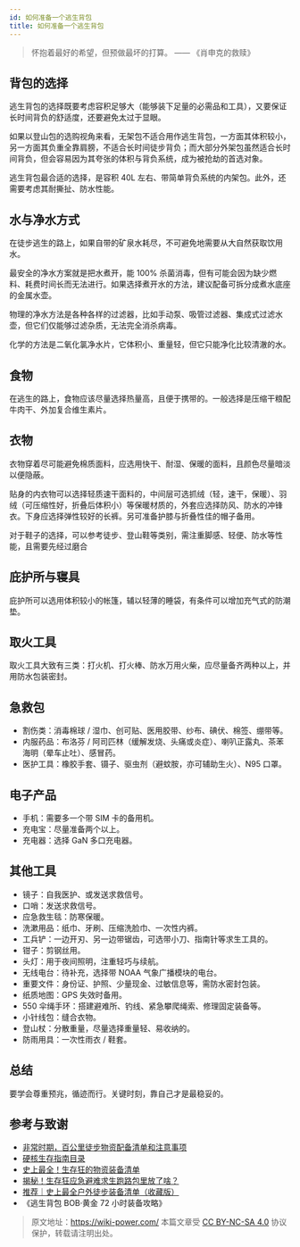 ```yaml
---
id: 如何准备一个逃生背包
title: 如何准备一个逃生背包
---
```


> 怀抱着最好的希望，但预做最坏的打算。
> —— 《肖申克的救赎》

## 背包的选择

逃生背包的选择既要考虑容积足够大（能够装下足量的必需品和工具），又要保证长时间背负的舒适度，还要避免太过于显眼。

如果以登山包的选购视角来看，无架包不适合用作逃生背包，一方面其体积较小，另一方面其负重全靠肩膀，不适合长时间徒步背负；而大部分外架包虽然适合长时间背负，但会容易因为其夸张的体积与背负系统，成为被抢劫的首选对象。

逃生背包最合适的选择，是容积 40L 左右、带简单背负系统的内架包。此外，还需要考虑其耐撕扯、防水性能。

## 水与净水方式

在徒步逃生的路上，如果自带的矿泉水耗尽，不可避免地需要从大自然获取饮用水。

最安全的净水方案就是把水煮开，能 100% 杀菌消毒，但有可能会因为缺少燃料、耗费时间长而无法进行。如果选择煮开水的方法，建议配备可拆分成煮水底座的金属水壶。

物理的净水方法是各种各样的过滤器，比如手动泵、吸管过滤器、集成式过滤水壶，但它们仅能够过滤杂质，无法完全消杀病毒。

化学的方法是二氧化氯净水片，它体积小、重量轻，但它只能净化比较清澈的水。

## 食物

在逃生的路上，食物应该尽量选择热量高，且便于携带的。一般选择是压缩干粮配牛肉干、外加复合维生素片。

## 衣物

衣物穿着尽可能避免棉质面料，应选用快干、耐湿、保暖的面料，且颜色尽量暗淡以便隐蔽。

贴身的内衣物可以选择轻质速干面料的，中间层可选抓绒（轻，速干，保暖）、羽绒（可压缩性好，折叠后体积小）等保暖材质的，外套应选择防风、防水的冲锋衣。下身应选择弹性较好的长裤。另可准备护膝与折叠性佳的帽子备用。

对于鞋子的选择，可以参考徒步、登山鞋等类别，需注重脚感、轻便、防水等性能，且需要先经过磨合

## 庇护所与寝具

庇护所可以选用体积较小的帐篷，辅以轻薄的睡袋，有条件可以增加充气式的防潮垫。

## 取火工具

取火工具大致有三类：打火机、打火棒、防水万用火柴，应尽量备齐两种以上，并用防水包装密封。

## 急救包

- 割伤类：消毒棉球 / 湿巾、创可贴、医用胶带、纱布、碘伏、棉签、绷带等。
- 内服药品：布洛芬 / 阿司匹林（缓解发烧、头痛或炎症）、喇叭正露丸、茶苯海明（晕车止吐）、感冒药。
- 医护工具：橡胶手套、镊子、驱虫剂（避蚊胺，亦可辅助生火）、N95 口罩。

## 电子产品

- 手机：需要多一个带 SIM 卡的备用机。
- 充电宝：尽量准备两个以上。
- 充电器：选择 GaN 多口充电器。

## 其他工具

- 镜子：自我医护、或发送求救信号。
- 口哨：发送求救信号。
- 应急救生毯：防寒保暖。
- 洗漱用品：纸巾、牙刷、压缩洗脸巾、一次性内裤。
- 工兵铲：一边开刃、另一边带锯齿，可选带小刀、指南针等求生工具的。
- 钳子：剪钢丝用。
- 头灯：用于夜间照明，注重轻巧与续航。
- 无线电台：待补充，选择带 NOAA 气象广播模块的电台。
- 重要文件：身份证、护照、少量现金、过敏信息等，需防水密封包装。
- 纸质地图：GPS 失效时备用。
- 550 伞绳手环：搭建避难所、钓线、紧急攀爬绳索、修理固定装备等。
- 小针线包：缝合衣物。
- 登山杖：分散重量，尽量选择重量轻、易收纳的。
- 防雨用具：一次性雨衣 / 鞋套。

## 总结

要学会尊重预兆，循迹而行。关键时刻，靠自己才是最稳妥的。

## 参考与致谢

- [非常时期，百公里徒步物资配备清单和注意事项](https://mp.weixin.qq.com/s/ysga1BXDQpRVofHTjlkqXg)
- [硬核生存指南目录](https://mp.weixin.qq.com/s/aahMSKVbSoc8Z9GzIOGTHA)
- [史上最全！生存狂的物资装备清单](https://mp.weixin.qq.com/s?__biz=MzU3MjU0Njc4NA==&mid=2247483690&idx=1&sn=b7e99bbab3f0b9797d4b1a4f3f148ec8&chksm=fcce0aa5cbb983b3226cc6ef0c90846ce47d86cf72427de22bea313992df826d3d57cc35354c&scene=21#wechat_redirect)
- [揭秘！生存狂应急避难求生跑路包里放了啥？](https://zhuanlan.zhihu.com/p/141610739)
- [推荐｜史上最全户外徒步装备清单（收藏版）](https://zhuanlan.zhihu.com/p/86673389)
- 《逃生背包 BOB·黄金 72 小时装备攻略》

> 原文地址：<https://wiki-power.com/>
> 本篇文章受 [CC BY-NC-SA 4.0](https://creativecommons.org/licenses/by/4.0/deed.zh) 协议保护，转载请注明出处。

